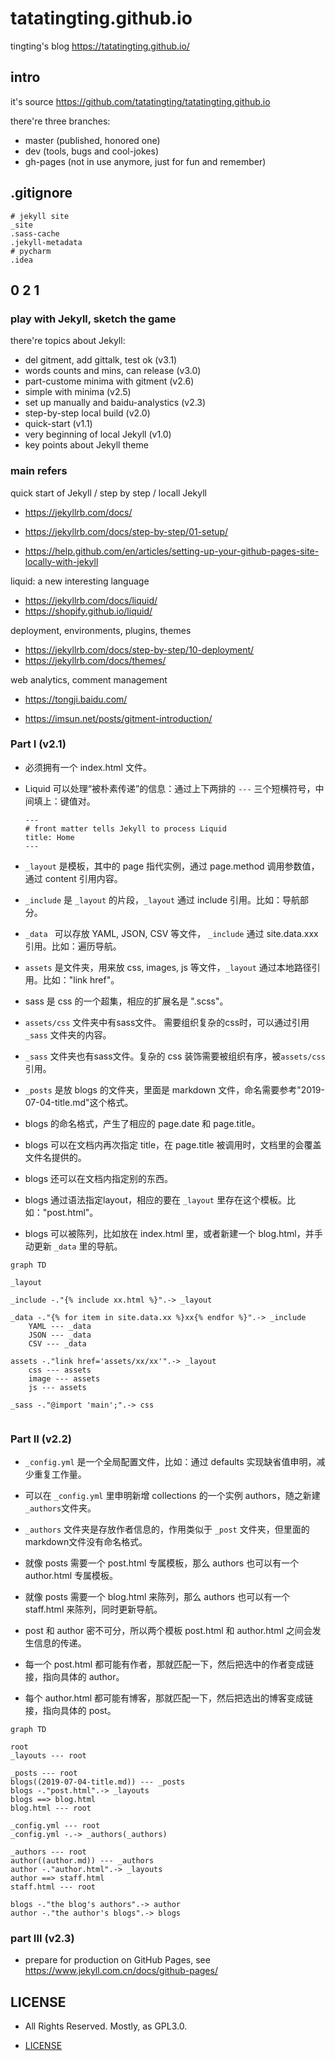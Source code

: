# tatatingting.github.io

tingting's blog https://tatatingting.github.io/



## intro

it's source https://github.com/tatatingting/tatatingting.github.io

there're three branches:

- master (published, honored one)
- dev (tools, bugs and cool-jokes)
- gh-pages (not in use anymore, just for fun and remember)



## .gitignore


```
# jekyll site
_site
.sass-cache
.jekyll-metadata
# pycharm
.idea
```



## 0 2 1

### play with Jekyll, sketch the game

there're topics about Jekyll:

- del gitment, add gittalk, test ok (v3.1)
- words counts and mins, can release (v3.0)
- part-custome minima with gitment (v2.6)
- simple with minima (v2.5)
- set up manually and baidu-analystics (v2.3)
- step-by-step local build (v2.0)
- quick-start (v1.1)
- very beginning of local Jekyll (v1.0)
- key points about Jekyll theme



### main refers

quick start of Jekyll / step by step / locall Jekyll

- https://jekyllrb.com/docs/

- https://jekyllrb.com/docs/step-by-step/01-setup/

- https://help.github.com/en/articles/setting-up-your-github-pages-site-locally-with-jekyll

liquid: a new interesting language

- https://jekyllrb.com/docs/liquid/
- https://shopify.github.io/liquid/

deployment, environments, plugins, themes

- https://jekyllrb.com/docs/step-by-step/10-deployment/
- https://jekyllrb.com/docs/themes/

web analytics, comment management

- https://tongji.baidu.com/

- https://imsun.net/posts/gitment-introduction/



### Part I (v2.1)

- 必须拥有一个 index.html 文件。

- Liquid 可以处理“被朴素传递”的信息：通过上下两排的 `---` 三个短横符号，中间填上：键值对。

  ```
  ---
  # front matter tells Jekyll to process Liquid
  title: Home
  ---
  ```

  

- `_layout` 是模板，其中的 page 指代实例，通过 page.method 调用参数值，通过 content 引用内容。

- `_include` 是 `_layout` 的片段，`_layout` 通过 include 引用。比如：导航部分。

- `_data ` 可以存放 YAML, JSON, CSV 等文件， `_include` 通过 site.data.xxx 引用。比如：遍历导航。

- `assets` 是文件夹，用来放 css, images, js 等文件，`_layout` 通过本地路径引用。比如："link href"。

- sass 是 css 的一个超集，相应的扩展名是  ".scss"。

- `assets/css` 文件夹中有sass文件。 需要组织复杂的css时，可以通过引用 `_sass` 文件夹的内容。

- `_sass` 文件夹也有sass文件。复杂的 css 装饰需要被组织有序，被`assets/css` 引用。

- `_posts` 是放 blogs 的文件夹，里面是 markdown 文件，命名需要参考"2019-07-04-title.md"这个格式。

- blogs 的命名格式，产生了相应的 page.date 和 page.title。

- blogs 可以在文档内再次指定 title，在 page.title 被调用时，文档里的会覆盖文件名提供的。

- blogs 还可以在文档内指定别的东西。 

- blogs 通过语法指定layout，相应的要在 `_layout` 里存在这个模板。比如："post.html"。

- blogs 可以被陈列，比如放在 index.html 里，或者新建一个 blog.html，并手动更新 `_data` 里的导航。



```mermaid
graph TD

_layout

_include -."{% include xx.html %}".-> _layout

_data -."{% for item in site.data.xx %}xx{% endfor %}".-> _include
	YAML --- _data
	JSON --- _data
	CSV --- _data

assets -."link href='assets/xx/xx'".-> _layout
	css --- assets
	image --- assets
	js --- assets

_sass -."@import 'main';".-> css


```

### Part II (v2.2)

- `_config.yml` 是一个全局配置文件，比如：通过 defaults 实现缺省值申明，减少重复工作量。

- 可以在 `_config.yml` 里申明新增 collections 的一个实例 authors，随之新建 `_authors`文件夹。

- `_authors` 文件夹是存放作者信息的，作用类似于 `_post` 文件夹，但里面的markdown文件没有命名格式。

- 就像 posts 需要一个 post.html 专属模板，那么 authors 也可以有一个 author.html 专属模板。

- 就像 posts 需要一个 blog.html 来陈列，那么 authors 也可以有一个 staff.html 来陈列，同时更新导航。

- post 和 author 密不可分，所以两个模板 post.html 和 author.html 之间会发生信息的传递。

- 每一个 post.html 都可能有作者，那就匹配一下，然后把选中的作者变成链接，指向具体的 author。

- 每个 author.html 都可能有博客，那就匹配一下，然后把选出的博客变成链接，指向具体的 post。

  

```mermaid
graph TD

root
_layouts --- root

_posts --- root
blogs((2019-07-04-title.md)) --- _posts
blogs -."post.html".-> _layouts
blogs ==> blog.html
blog.html --- root

_config.yml --- root
_config.yml -.-> _authors(_authors)

_authors --- root
author((author.md)) --- _authors
author -."author.html".-> _layouts
author ==> staff.html
staff.html --- root

blogs -."the blog's authors".-> author
author -."the author's blogs".-> blogs

```

### part III (v2.3)

- prepare for production on GitHub Pages, see https://www.jekyll.com.cn/docs/github-pages/



## LICENSE

- All Rights Reserved. Mostly, as GPL3.0.

- [LICENSE](LICENSE)

